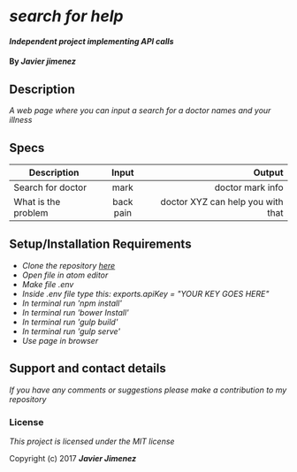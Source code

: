 # _search for help_

#### _Independent project implementing API calls_

#### By _**Javier jimenez**_

## Description

_A web page where you can input a search for a doctor names and your illness_

## Specs

| Description        | Input           | Output  |
| ------------------ |:-------------:| -----:|
| Search for doctor   | mark | doctor mark info |
| What is the problem  | back pain | doctor XYZ can help you with that |


## Setup/Installation Requirements

* _Clone the repository [here](https://github.com/javierrcc522/doctor-api.git)_
* _Open file in atom editor_
* _Make file .env_
* _Inside .env file type this: exports.apiKey = "YOUR KEY GOES HERE"_
* _In terminal run 'npm install'_
* _In terminal run 'bower Install'_
* _In terminal run 'gulp build'_
* _In terminal run 'gulp serve'_
* _Use page in browser_


## Support and contact details

_If you have any comments or suggestions please make a contribution to my repository_

### License

*This project is licensed under the MIT license*

Copyright (c) 2017 **_Javier Jimenez_**
